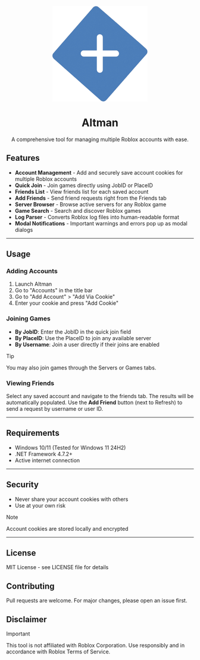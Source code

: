 <div align="center">
    <img src="assets/256x256.png" 
            alt="Picture" 
            width="256" 
            height="256" 
            style="display: block; margin: 0 auto" />

<h1>Altman</h1>
<p>A comprehensive tool for managing multiple Roblox accounts with ease.</p>
</div>

## Features

- **Account Management** - Add and securely save account cookies for multiple Roblox accounts
- **Quick Join** - Join games directly using JobID or PlaceID
- **Friends List** - View friends list for each saved account
- **Add Friends** - Send friend requests right from the Friends tab
- **Server Browser** - Browse active servers for any Roblox game
- **Game Search** - Search and discover Roblox games
- **Log Parser** - Converts Roblox log files into human-readable format
- **Modal Notifications** - Important warnings and errors pop up as modal dialogs

---

## Usage

### Adding Accounts

1. Launch Altman
2. Go to "Accounts" in the title bar
3. Go to "Add Account" > "Add Via Cookie"
4. Enter your cookie and press "Add Cookie"

### Joining Games

- **By JobID**: Enter the JobID in the quick join field
- **By PlaceID**: Use the PlaceID to join any available server
- **By Username**: Join a user directly if their joins are enabled

> [!TIP]
> You may also join games through the Servers or Games tabs.

### Viewing Friends

Select any saved account and navigate to the friends tab. The results will be automatically populated.
Use the **Add Friend** button (next to Refresh) to send a request by username or user ID.

---

## Requirements

- Windows 10/11 (Tested for Windows 11 24H2)
- .NET Framework 4.7.2+
- Active internet connection

---

## Security

- Never share your account cookies with others
- Use at your own risk

> [!NOTE]
> Account cookies are stored locally and encrypted

---

## License

MIT License - see LICENSE file for details

## Contributing

Pull requests are welcome. For major changes, please open an issue first.

## Disclaimer

> [!IMPORTANT]
> This tool is not affiliated with Roblox Corporation. Use responsibly and in accordance with Roblox Terms of Service.